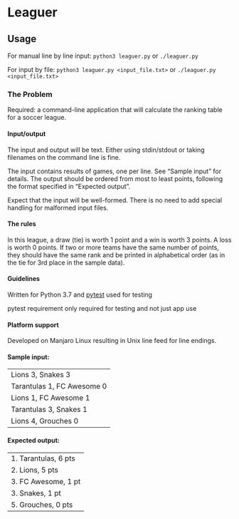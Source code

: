 # Leaguer

## Usage
For manual line by line input: `python3 leaguer.py` or `./leaguer.py`

For input by file: `python3 leaguer.py <input_file.txt>` or `./leaguer.py <input_file.txt>`

### The Problem
Required: a command-line application that will calculate the ranking table for a
soccer league.

#### Input/output
The input and output will be text. Either using stdin/stdout or taking filenames on the command
line is fine.

The input contains results of games, one per line. See “Sample input” for details.
The output should be ordered from most to least points, following the format specified in
“Expected output”.

Expect that the input will be well-formed. There is no need to add special handling for
malformed input files.

#### The rules
In this league, a draw (tie) is worth 1 point and a win is worth 3 points. A loss is worth 0 points.
If two or more teams have the same number of points, they should have the same rank and be
printed in alphabetical order (as in the tie for 3rd place in the sample data).

#### Guidelines
Written for Python 3.7 and [pytest](https://docs.pytest.org/en/latest/) used for testing

pytest requirement only required for testing and not just app use

#### Platform support
Developed on Manjaro Linux resulting in Unix line feed for line endings.

#### Sample input:
||
|---|
| Lions 3, Snakes 3 |
| Tarantulas 1, FC Awesome 0 |
| Lions 1, FC Awesome 1 |
| Tarantulas 3, Snakes 1 |
| Lions 4, Grouches 0 |

#### Expected output:
||
|---|
|1. Tarantulas, 6 pts|
|2. Lions, 5 pts|
|3. FC Awesome, 1 pt|
|3. Snakes, 1 pt|
|5. Grouches, 0 pts|